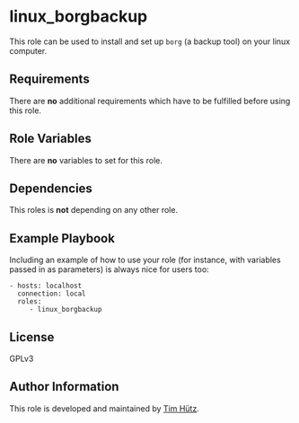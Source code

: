 linux_borgbackup
================

This role can be used to install and set up `borg` (a backup tool) on your linux computer. 

Requirements
------------

There are **no** additional requirements which have to be fulfilled before using this role.

Role Variables
--------------

There are **no** variables to set for this role.

Dependencies
------------

This roles is **not** depending on any other role.

Example Playbook
----------------

Including an example of how to use your role (for instance, with variables passed in as parameters) is always nice for users too:

    - hosts: localhost
      connection: local
      roles:
         - linux_borgbackup

License
-------

GPLv3

Author Information
------------------

This role is developed and maintained by [Tim Hütz](https://github.com/thuetz).
